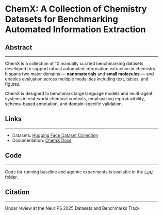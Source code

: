 # ChemX: A Collection of Chemistry Datasets for Benchmarking Automated Information Extraction


## Abstract

---
ChemX is a collection of 10 manually curated benchmarking datasets developed to support robust automated information extraction in chemistry. It spans two major domains — **nanomaterials** and **small molecules** — and enables evaluation across multiple modalities including text, tables, and figures.

ChemX is designed to benchmark large language models and multi-agent systems in real-world chemical contexts, emphasizing reproducibility, schema-based annotation, and domain-specific validation.




## Links

---
- Datasets: [Hugging Face Dataset Collection](https://huggingface.co/collections/ai-chem/chemx-6820df9ecf568b1ff0ea2431)  
- Documentation: [ChemX Docs](https://ai-chem.github.io/ChemX/index.html)



## Code

---
Code for running baseline and agentic experiments is available in the [`LLM/`](./LLM) folder.


## Citation

---
Under review at the NeurIPS 2025 Datasets and Benchmarks Track